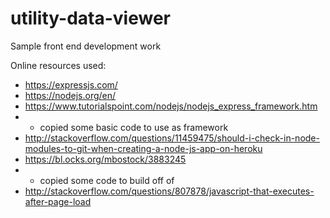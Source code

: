 # utility-data-viewer
Sample front end development work 


Online resources used:
- https://expressjs.com/
- https://nodejs.org/en/
- https://www.tutorialspoint.com/nodejs/nodejs_express_framework.htm
- - copied some basic code to use as framework
- http://stackoverflow.com/questions/11459475/should-i-check-in-node-modules-to-git-when-creating-a-node-js-app-on-heroku
- https://bl.ocks.org/mbostock/3883245
- - copied some code to build off of
- http://stackoverflow.com/questions/807878/javascript-that-executes-after-page-load